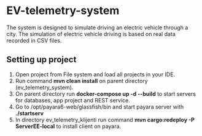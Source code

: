 # EV-telemetry-system

The system is designed to simulate driving an electric vehicle through a city. The simulation of electric vehicle driving is based on real data recorded in CSV files.

## Setting up project

  1. Open project from File system and load all projects in your IDE.
  2. Run command **mvn clean install** on parent directory (ev_telemetry_system).
  3. On parent directory run **docker-compose up -d --build** to start servers for databases, app project and REST service.
  4. Go to /opt/payara6-web/glassfish/bin and start payara server with **./startserv**
  5. In directory ev_telemetry_klijenti run command **mvn cargo:redeploy -P ServerEE-local** to install client on payara.
